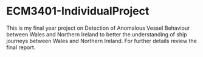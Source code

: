 # ECM3401-IndividualProject

This is my final year project on Detection of Anomalous Vessel Behaviour between
Wales and Northern Ireland to better the understanding of ship journeys between Wales and Northern Ireland. For further details review the final report.
